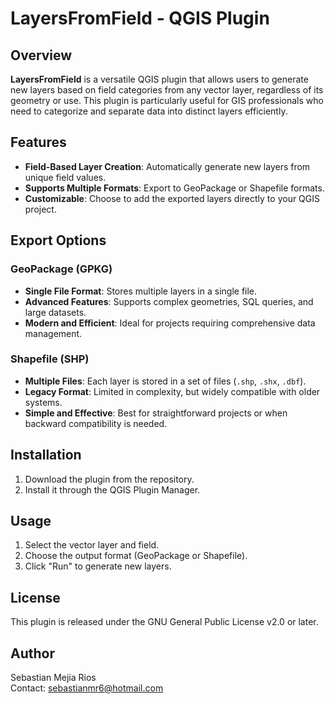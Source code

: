 # LayersFromField - QGIS Plugin

## Overview

**LayersFromField** is a versatile QGIS plugin that allows users to generate new layers based on field categories from any vector layer, regardless of its geometry or use. This plugin is particularly useful for GIS professionals who need to categorize and separate data into distinct layers efficiently.

## Features

- **Field-Based Layer Creation**: Automatically generate new layers from unique field values.
- **Supports Multiple Formats**: Export to GeoPackage or Shapefile formats.
- **Customizable**: Choose to add the exported layers directly to your QGIS project.

## Export Options

### GeoPackage (GPKG)
- **Single File Format**: Stores multiple layers in a single file.
- **Advanced Features**: Supports complex geometries, SQL queries, and large datasets.
- **Modern and Efficient**: Ideal for projects requiring comprehensive data management.

### Shapefile (SHP)
- **Multiple Files**: Each layer is stored in a set of files (`.shp`, `.shx`, `.dbf`).
- **Legacy Format**: Limited in complexity, but widely compatible with older systems.
- **Simple and Effective**: Best for straightforward projects or when backward compatibility is needed.

## Installation

1. Download the plugin from the repository.
2. Install it through the QGIS Plugin Manager.

## Usage

1. Select the vector layer and field.
2. Choose the output format (GeoPackage or Shapefile).
3. Click "Run" to generate new layers.

## License

This plugin is released under the GNU General Public License v2.0 or later.

## Author

Sebastian Mejia Rios  
Contact: sebastianmr6@hotmail.com